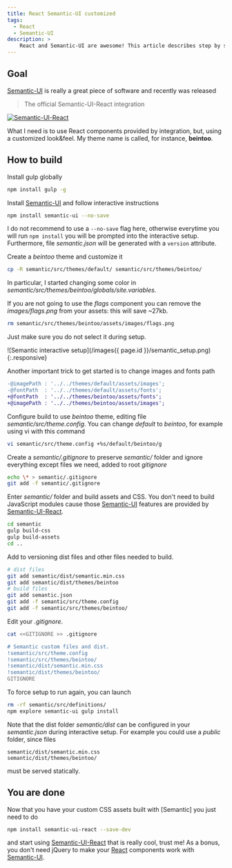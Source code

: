 ```yaml
---
title: React Semantic-UI customized
tags:
  - React
  - Semantic-UI
description: >
    React and Semantic-UI are awesome! This article describes step by sted how to use them together and create a custom build.
---
```


## Goal

[Semantic-UI] is really a great piece of software and recently was released

> The official Semantic-UI-React integration

[![Semantic-UI-React](http://react.semantic-ui.com/logo.png)][Semantic-UI-React]

What I need is to use React components provided by integration, but, using
a customized look&feel. My theme name is called, for instance, **beintoo**.

## How to build

Install gulp globally

```bash
npm install gulp -g
```

Install [Semantic-UI] and follow interactive instructions

```bash
npm install semantic-ui --no-save
```

I do not recommend to use a `--no-save` flag here, otherwise everytime you
will run `npm install` you will be prompted into the interactive setup.
Furthermore, file *semantic.json* will be generated with a `version` attribute.

Create a *beintoo* theme and customize it

```bash
cp -R semantic/src/themes/default/ semantic/src/themes/beintoo/
```

In particular, I started changing some color in *semantic/src/themes/beintoo/globals/site.variables*.

If you are not going to use the *flags* component you can remove the *images/flags.png*
from your assets: this will save ~27kb.

```bash
rm semantic/src/themes/beintoo/assets/images/flags.png
```

Just make sure you do not select it during setup.

![Semantic interactive setup](/images{{ page.id }}/semantic_setup.png){:.responsive}

Another important trick to get started is to change images and fonts path

```diff
-@imagePath : '../../themes/default/assets/images';
-@fontPath  : '../../themes/default/assets/fonts';
+@fontPath  : '../../themes/beintoo/assets/fonts';
+@imagePath : '../../themes/beintoo/assets/images';
```

Configure build to use *beintoo* theme, editing file *semantic/src/theme.config*. You can change
*default* to *beintoo*, for example using vi with this command

```bash
vi semantic/src/theme.config +%s/default/beintoo/g
```

Create a *semantic/.gitignore* to preserve *semantic/* folder and ignore everything except files we need, added to root *gitignore*

```bash
echo \* > semantic/.gitignore
git add -f semantic/.gitignore
```

Enter *semantic/* folder and build assets and CSS. You don't need to build JavaScript modules cause those
[Semantic-UI] features are provided by [Semantic-UI-React].

```bash
cd semantic
gulp build-css
gulp build-assets
cd ..
```

Add to versioning dist files and other files needed to build.

```bash
# dist files
git add semantic/dist/semantic.min.css
git add semantic/dist/themes/beintoo
# build files
git add semantic.json
git add -f semantic/src/theme.config
git add -f semantic/src/themes/beintoo/
```

Edit your *.gitignore*.

```bash
cat <<GITIGNORE >> .gitignore

# Semantic custom files and dist.
!semantic/src/theme.config
!semantic/src/themes/beintoo/
!semantic/dist/semantic.min.css
!semantic/dist/themes/beintoo/
GITIGNORE
```

To force setup to run again, you can launch

```bash
rm -rf semantic/src/definitions/
npm explore semantic-ui gulp install
```

Note that the dist folder *semantic/dist* can be configured in your *semantic.json* during
interactive setup. For example you could use a *public* folder, since files

```
semantic/dist/semantic.min.css
semantic/dist/themes/beintoo/
```

must be served statically.

## You are done

Now that you have your custom CSS assets built with [Semantic] you just need to do

```bash
npm install semantic-ui-react --save-dev
```

and start using [Semantic-UI-React] that is really cool, trust me!
As a bonus, you don't need jQuery to make your [React] components work
with [Semantic-UI].

[React]: https://facebook.github.io/react/ "React"
[Semantic-UI]: http://semantic-ui.com/ "Semantic UI"
[Semantic-UI-React]: http://react.semantic-ui.com/ "Semantic UI React"
